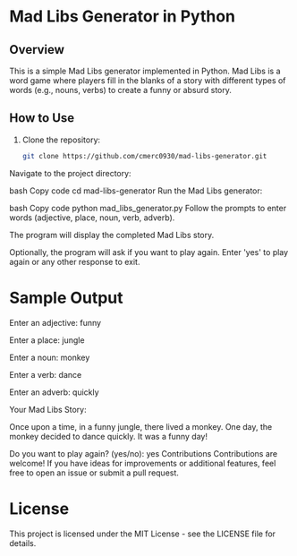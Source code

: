 # Mad Libs Generator in Python

## Overview

This is a simple Mad Libs generator implemented in Python. Mad Libs is a word game where players fill in the blanks of a story with different types of words (e.g., nouns, verbs) to create a funny or absurd story.

## How to Use

1. Clone the repository:

   ```bash
   git clone https://github.com/cmerc0930/mad-libs-generator.git
Navigate to the project directory:

bash
Copy code
cd mad-libs-generator
Run the Mad Libs generator:

bash
Copy code
python mad_libs_generator.py
Follow the prompts to enter words (adjective, place, noun, verb, adverb).

The program will display the completed Mad Libs story.

Optionally, the program will ask if you want to play again. Enter 'yes' to play again or any other response to exit.

# Sample Output

Enter an adjective: funny<p>
Enter a place: jungle<p>
Enter a noun: monkey<p>
Enter a verb: dance<p>
Enter an adverb: quickly<p>

Your Mad Libs Story:

Once upon a time, in a funny jungle, there lived a monkey. One day, the monkey decided to dance quickly. It was a funny day!

Do you want to play again? (yes/no): yes
Contributions
Contributions are welcome! If you have ideas for improvements or additional features, feel free to open an issue or submit a pull request.

# License
This project is licensed under the MIT License - see the LICENSE file for details.
